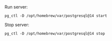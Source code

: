 Run server:
```
pg_ctl -D /opt/homebrew/var/postgresql@14 start
```
Stop server:
```
pg_ctl -D /opt/homebrew/var/postgresql@14 stop
```